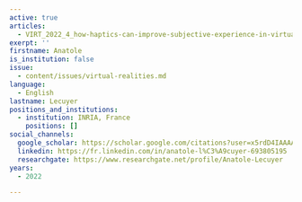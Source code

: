 ```yaml
---
active: true
articles:
  - VIRT_2022_4_how-haptics-can-improve-subjective-experience-in-virtual-reality
exerpt: ''
firstname: Anatole
is_institution: false
issue:
  - content/issues/virtual-realities.md
language:
  - English
lastname: Lecuyer
positions_and_institutions:
  - institution: INRIA, France
    positions: []
social_channels:
  google_scholar: https://scholar.google.com/citations?user=x5rdD4IAAAAJ&hl=en
  linkedin: https://fr.linkedin.com/in/anatole-l%C3%A9cuyer-693805195
  researchgate: https://www.researchgate.net/profile/Anatole-Lecuyer
years:
  - 2022

---
```

